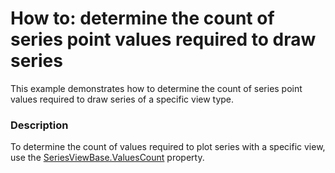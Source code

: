 # How to: determine the count of series point values required to draw series


This example demonstrates how to determine the count of series point values required to draw series of a specific view type.


<h3>Description</h3>

To determine the count of values required to plot series with a specific view, use the&nbsp;<a href="https://documentation.devexpress.com/#CoreLibraries/DevExpressXtraChartsSeriesViewBase_ValuesCounttopic">SeriesViewBase.ValuesCount</a>&nbsp;property.

<br/>


